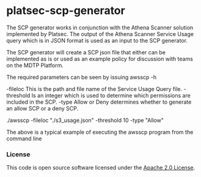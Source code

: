 
# platsec-scp-generator

The SCP generator works in conjunction with the Athena Scanner solution implemented by Platsec.
The output of the Athena Scanner Service Usage query which is in JSON format is used as an input
to the SCP generator.

The SCP generator will create a SCP json file that either can be implemented as is or used
as an example policy for discussion with teams on the MDTP Platform.

The required parameters can be seen by issuing awsscp -h

-fileloc This is the path and file name of the Service Usage Query file.
-threshold Is an integer which is used to determine which permissions are included in the SCP.
-type Allow or Deny determines whether to generate an allow SCP or a deny SCP.

./awsscp -fileloc "./s3_usage.json" -threshold 10 -type "Allow"

The above is a typical example of executing the awsscp program from the command line

### License

This code is open source software licensed under the [Apache 2.0 License]("http://www.apache.org/licenses/LICENSE-2.0.html").
